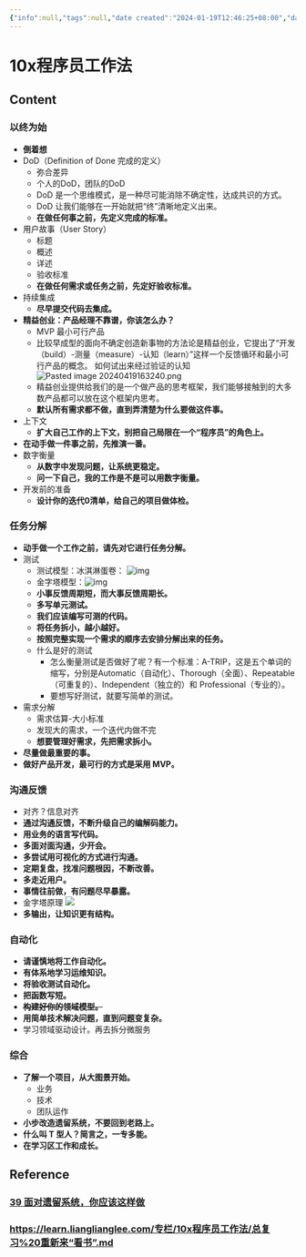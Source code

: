 ```yaml
---
{"info":null,"tags":null,"date created":"2024-01-19T12:46:25+08:00","date modified":"2024-04-19T16:32:40+08:00","mindmap-plugin":"basic","dg-publish":true,"view-date":"2024-03-08","view-count":1,"permalink":"/card/101 Tools/10x程序员工作法/","dgPassFrontmatter":true,"noteIcon":"2","created":"2024-01-19T12:46:25+08:00","updated":"2024-04-19T16:32:40+08:00"}
---
```



# 10x程序员工作法

## Content

### 以终为始

- **倒着想**
- DoD（Definition of Done 完成的定义）
    - 弥合差异
    - 个人的DoD，团队的DoD
    - DoD 是一个思维模式，是一种尽可能消除不确定性，达成共识的方式。
    - DoD 让我们能够在一开始就把“终”清晰地定义出来。
    - **在做任何事之前，先定义完成的标准。**
- 用户故事（User Story）
    - 标题
    - 概述
    - 详述
    - 验收标准
    - **在做任何需求或任务之前，先定好验收标准。**
- 持续集成
    - **尽早提交代码去集成。**
- **精益创业：产品经理不靠谱，你该怎么办？**
    - MVP 最小可行产品
    - 比较早成型的面向不确定创造新事物的方法论是精益创业，它提出了“开发（build）-测量（measure）-认知（learn）”这样一个反馈循环和最小可行产品的概念。
       如何试出来经过验证的认知 ![Pasted image 20240419163240.png](/img/user/attachs/Pasted%20image%2020240419163240.png)
    - 精益创业提供给我们的是一个做产品的思考框架，我们能够接触到的大多数产品都可以放在这个框架内思考。
    - **默认所有需求都不做，直到弄清楚为什么要做这件事。**
- 上下文
    - **扩大自己工作的上下文，别把自己局限在一个“程序员”的角色上。**
- **在动手做一件事之前，先推演一番。**
- 数字衡量
    - **从数字中发现问题，让系统更稳定。**
    - **问一下自己，我的工作是不是可以用数字衡量。**
- 开发前的准备
    - **设计你的迭代0清单，给自己的项目做体检。**

### 任务分解

- **动手做一个工作之前，请先对它进行任务分解。**
- 测试
    - 测试模型：冰淇淋蛋卷： ![img](/img/user/attachs/1ac9ed05304d4009a1064dae764f1592.jpg)
    - 金字塔模型：![img](/img/user/card/28d88fea0c894ba19321c844fe4d31ab.jpg)
    - **小事反馈周期短，而大事反馈周期长。**
    - **多写单元测试。**
    - **我们应该编写可测的代码。**
    - **将任务拆小，越小越好。**
    - **按照完整实现一个需求的顺序去安排分解出来的任务。**
    - 什么是好的测试
        - 怎么衡量测试是否做好了呢？有一个标准：A-TRIP，这是五个单词的缩写，分别是Automatic（自动化）、Thorough（全面）、Repeatable（可重复的）、Independent（独立的）和 Professional（专业的）。
        - 要想写好测试，就要写简单的测试。
- 需求分解
    - 需求估算-大小标准
    - 发现大的需求，一个迭代内做不完
    - **想要管理好需求，先把需求拆小。**
- **尽量做最重要的事。**
- **做好产品开发，最可行的方式是采用 MVP。**

### 沟通反馈

- 对齐？信息对齐
- **通过沟通反馈，不断升级自己的编解码能力。**
- **用业务的语言写代码。**
- **多面对面沟通，少开会。**
- **多尝试用可视化的方式进行沟通。**
- **定期复盘，找准问题根因，不断改善。**
- **多走近用户。**
- **事情往前做，有问题尽早暴露。**
- 金字塔原理 ![](https://learn.lianglianglee.com/%e4%b8%93%e6%a0%8f/10x%e7%a8%8b%e5%ba%8f%e5%91%98%e5%b7%a5%e4%bd%9c%e6%b3%95/assets/afdfd15d142d4732a2b6b87f4dae4450.jpg)
- **多输出，让知识更有结构。**

### 自动化

- **请谨慎地将工作自动化。**
- **有体系地学习运维知识。**
- **将验收测试自动化。**
- **把函数写短。**
- ~~**构建好你的领域模型。**~~
- **用简单技术解决问题，直到问题变复杂。**
- 学习领域驱动设计。再去拆分微服务

### 综合

- **了解一个项目，从大图景开始。**
    - 业务
    - 技术
    - 团队运作
- **小步改造遗留系统，不要回到老路上。**
- **什么叫 T 型人？简言之，一专多能。**
- **在学习区工作和成长。**

## Reference

### [39 面对遗留系统，你应该这样做](https://learn.lianglianglee.com/%e4%b8%93%e6%a0%8f/10x%e7%a8%8b%e5%ba%8f%e5%91%98%e5%b7%a5%e4%bd%9c%e6%b3%95/39%20%e9%9d%a2%e5%af%b9%e9%81%97%e7%95%99%e7%b3%bb%e7%bb%9f%ef%bc%8c%e4%bd%a0%e5%ba%94%e8%af%a5%e8%bf%99%e6%a0%b7%e5%81%9a.md)

### https://learn.lianglianglee.com/专栏/10x程序员工作法/总复习%20重新来“看书”.md
